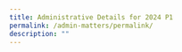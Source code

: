 ```yaml
---
title: Administrative Details for 2024 P1
permalink: /admin-matters/permalink/
description: ""
---
```

